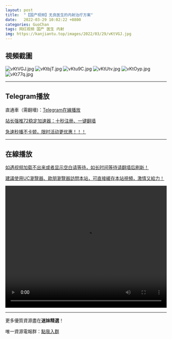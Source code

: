 ```yaml
---
layout: post
title:  "【国产视频】无良医生的内射治疗方案"
date:   2022-03-29 10:02:22 +0800
categories: GuoChan
tags: 网红视频 国产 医生 内射
img: https://kanjiantu.top/images/2022/03/29/vKtVGJ.jpg
---
```



## 視頻截圖

![vKtVGJ.jpg](https://kanjiantu.top/images/2022/03/29/vKtVGJ.jpg)
![vKtbjT.jpg](https://kanjiantu.top/images/2022/03/29/vKtbjT.jpg)
![vKtu9C.jpg](https://kanjiantu.top/images/2022/03/29/vKtu9C.jpg)
![vKtUtv.jpg](https://kanjiantu.top/images/2022/03/29/vKtUtv.jpg)
![vKtOyp.jpg](https://kanjiantu.top/images/2022/03/29/vKtOyp.jpg)
![vKt77q.jpg](https://kanjiantu.top/images/2022/03/29/vKt77q.jpg)

* * *
## Telegram播放

直通車（需翻墻)：[Telegram在線播放](https://t.me/mimeijingxuan/135)

<u>站长强推72稳定加速器：[十秒注册、一键翻墙](https://www.mimei.blog/skip/vpn.html) </u>


<u>急速秒播不卡顿，限时活动更优惠！！！</u>
* * *
## 在線播放
<u>如遇视频加载不出来或者显示空白请等待，如长时间等待请翻墙后刷新！</u>

<u>建議使用UC瀏覽器、歐朋瀏覽器訪問本站，可直接緩存本站視頻，激情又給力！</u>
<center><video src="https://cdn.publer.io/uploads/videos/6247de81db279731bbdeaee0/5da3946061135c3301ca5c5711de9b12.mp4" width="100%" height="380px" controls="controls"></video></center>

* * *
更多優質資源盡在**迷妹精選**！

唯一資源電報群：[點我入群](https://t.me/mimeijingxuan)


